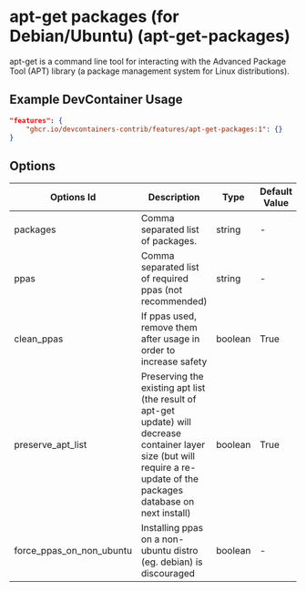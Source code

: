 
# apt-get packages (for Debian/Ubuntu) (apt-get-packages)

apt-get is a command line tool for interacting with the Advanced Package Tool (APT) library (a package management system for Linux distributions).

## Example DevContainer Usage

```json
"features": {
    "ghcr.io/devcontainers-contrib/features/apt-get-packages:1": {}
}
```

## Options

| Options Id | Description | Type | Default Value |
|-----|-----|-----|-----|
| packages | Comma separated list of packages. | string | - |
| ppas | Comma separated list of required ppas (not recommended) | string | - |
| clean_ppas | If ppas used, remove them after usage in order to increase safety | boolean | True |
| preserve_apt_list | Preserving the existing apt list (the result of apt-get update) will decrease container layer size (but will require a re-update of the packages database on next install) | boolean | True |
| force_ppas_on_non_ubuntu | Installing ppas on a non-ubuntu distro (eg. debian) is discouraged | boolean | - |


